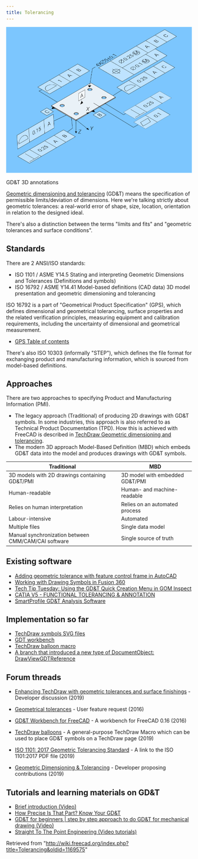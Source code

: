 ```yaml
---
title: Tolerancing
---
```


![](/src/assets/images/Tolerancing_Annotated_Design_Model.png)

GD&T 3D annotations

[Geometric dimensioning and tolerancing](https://en.wikipedia.org/wiki/Geometric_dimensioning_and_tolerancing) (GD&T) means the specification of permissible limits/deviation of dimensions. Here we're talking strictly about geometric tolerances: a real-world error of shape, size, location, orientation in relation to the designed ideal.

There's also a distinction between the terms "limits and fits" and "geometric tolerances and surface conditions".

## Standards

There are 2 ANSI/ISO standards:

- ISO 1101 / ASME Y14.5 Stating and interpreting Geometric Dimensions and Tolerances (Definitions and symbols)
- ISO 16792 / ASME Y14.41 Model-based definitions (CAD data) 3D model presentation and geometric dimensioning and tolerancing

ISO 16792 is a part of "Geometrical Product Specification" (GPS), which defines dimensional and geometrical tolerancing, surface properties and the related verification principles, measuring equipment and calibration requirements, including the uncertainty of dimensional and geometrical measurement.

- [GPS Table of contents](https://www.iso.org/files/live/sites/isoorg/files/archive/pdf/en/gps_toc_.pdf)

There's also ISO 10303 (informally "STEP"), which defines the file format for exchanging product and manufacturing information, which is sourced from model-based definitions.

## Approaches

There are two approaches to specifying Product and Manufacturing Information (PMI).

- The legacy approach (Traditional) of producing 2D drawings with GD&T symbols. In some industries, this approach is also referred to as Technical Product Documentation (TPD). How this is achieved with FreeCAD is described in [TechDraw Geometric dimensioning and tolerancing](/TechDraw_Geometric_dimensioning_and_tolerancing "TechDraw Geometric dimensioning and tolerancing").
- The modern 3D approach Model-Based Definition (MBD) which embeds GD&T data into the model and produces drawings with GD&T symbols.

| Traditional                                         | MBD                             |
| --------------------------------------------------- | ------------------------------- |
| 3D models with 2D drawings containing GD&T/PMI      | 3D model with embedded GD&T/PMI |
| Human-readable                                      | Human- and machine-readable     |
| Relies on human interpretation                      | Relies on an automated process  |
| Labour-intensive                                    | Automated                       |
| Multiple files                                      | Single data model               |
| Manual synchronization between CMM/CAM/CAI software | Single source of truth          |

## Existing software

- [Adding geometric tolerance with feature control frame in AutoCAD](https://www.youtube.com/watch?v=C4c_kJtwtxc)
- [Working with Drawing Symbols in Fusion 360](https://www.youtube.com/watch?v=sVxuIgLgsKk)
- [Tech Tip Tuesday: Using the GD&T Quick Creation Menu in GOM Inspect](https://www.youtube.com/watch?v=Os1PVdb4UU8)
- [CATIA V5 - FUNCTIONAL TOLERANCING & ANNOTATION](https://www.youtube.com/watch?v=WQUjodi7Izs)
- [SmartProfile GD&T Analysis Software](https://www.youtube.com/watch?v=0z7IoDiVYMY)

## Implementation so far

- [TechDraw symbols SVG files](https://github.com/FreeCAD/FreeCAD/commits/master/src/Mod/TechDraw/Symbols/gd-and-t)
- [GDT workbench](https://github.com/juanvanyo/FreeCAD-GDT)
- [TechDraw balloon macro](https://github.com/reox/FreeCAD_macros/blob/b6731feb10573e2d21781ce161c8ec7e894d1b73/TDCustomFormat.FCMacro)
- [A branch that introduced a new type of DocumentObject: DrawViewGDTReference](https://github.com/lidiriel/FreeCAD/commits/gdt-reference2)

## Forum threads

- [Enhancing TechDraw with geometric tolerances and surface finishings](https://forum.freecadweb.org/viewtopic.php?f=35&t=41726) - Developer discussion (2019)

- [Geometrical tolerances](https://forum.freecadweb.org/viewtopic.php?t=15497) - User feature request (2016)
- [GD&T Workbench for FreeCAD](https://forum.freecadweb.org/viewtopic.php?f=10&t=22072) - A workbench for FreeCAD 0.16 (2016)
- [TechDraw balloons](https://www.forum.freecadweb.org/viewtopic.php?f=9&t=35392) - A general-purpose TechDraw Macro which can be used to place GD&T symbols on a TechDraw page (2019)
- [ISO 1101: 2017 Geometric Tolerancing Standard](https://forum.freecadweb.org/viewtopic.php?f=35&t=35887) - A link to the ISO 1101:2017 PDF file (2019)
- [Geometric Dimensioning & Tolerancing](https://forum.freecadweb.org/viewtopic.php?t=42426) - Developer proposing contributions (2019)

## Tutorials and learning materials on GD&T

- [Brief introduction (Video)](https://www.youtube.com/watch?v=P5GT9ZSRYl0)
- [How Precise Is That Part? Know Your GD&T](https://hackaday.com/2018/10/04/how-precise-is-that-part-know-your-gdt/)
- [GD&T for beginners | step by step approach to do GD&T for mechanical drawing (Video)](https://www.youtube.com/watch?v=-3tN7KvDUjQ)
- [Straight To The Point Engineering (Video tutorials)](https://www.youtube.com/c/StraightToThePointEngineering/videos?view=0&sort=da&flow=grid)

Retrieved from "<http://wiki.freecad.org/index.php?title=Tolerancing&oldid=1169575>"
